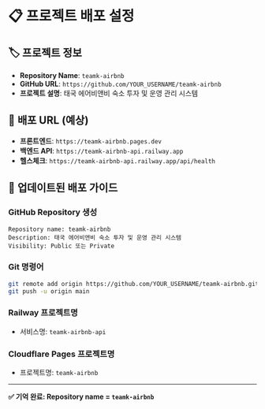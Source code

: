 # 📋 프로젝트 배포 설정

## 🏷️ 프로젝트 정보

- **Repository Name**: `teamk-airbnb`
- **GitHub URL**: `https://github.com/YOUR_USERNAME/teamk-airbnb`
- **프로젝트 설명**: 태국 에어비앤비 숙소 투자 및 운영 관리 시스템

## 🔗 배포 URL (예상)

- **프론트엔드**: `https://teamk-airbnb.pages.dev`
- **백엔드 API**: `https://teamk-airbnb-api.railway.app`
- **헬스체크**: `https://teamk-airbnb-api.railway.app/api/health`

## 📝 업데이트된 배포 가이드

### GitHub Repository 생성
```
Repository name: teamk-airbnb
Description: 태국 에어비앤비 숙소 투자 및 운영 관리 시스템
Visibility: Public 또는 Private
```

### Git 명령어
```bash
git remote add origin https://github.com/YOUR_USERNAME/teamk-airbnb.git
git push -u origin main
```

### Railway 프로젝트명
- 서비스명: `teamk-airbnb-api`

### Cloudflare Pages 프로젝트명
- 프로젝트명: `teamk-airbnb`

---

**✅ 기억 완료: Repository name = `teamk-airbnb`**